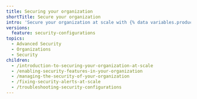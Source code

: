 ```yaml
---
title: Securing your organization
shortTitle: Secure your organization
intro: 'Secure your organization at scale with {% data variables.product.company_short %}''s security products through {% data variables.product.prodname_security_configurations %} and {% data variables.product.prodname_global_settings %}.'
versions:
  feature: security-configurations
topics:
  - Advanced Security
  - Organizations
  - Security
children:
  - /introduction-to-securing-your-organization-at-scale
  - /enabling-security-features-in-your-organization
  - /managing-the-security-of-your-organization
  - /fixing-security-alerts-at-scale
  - /troubleshooting-security-configurations
---
```

